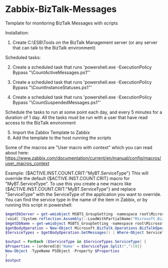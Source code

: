 # Zabbix-BizTalk-Messages
Template for monitoring BizTalk Messages with scripts

Installation:
1. Create C:\ESB\Tools on the BizTalk Management server (or any server that can talk to the BizTalk environment)

Scheduled tasks:

2. Create a scheduled task that runs 'powershell.exe -ExecutionPolicy Bypass "<path>\CountActiveMessages.ps1"' 
  
3. Create a scheduled task that runs 'powershell.exe -ExecutionPolicy Bypass "<path>\CountInstanceStatuses.ps1"'
  
4. Create a scheduled task that runs 'powershell.exe -ExecutionPolicy Bypass "<path>\CountSuspendedMessages.ps1"'
  
Schedule the tasks to run at some point each day, and every 5 minutes for a duration of 1 day.
All the tasks must be run with a user that have read access to the BizTalk environment

5. Import the Zabbix Template to Zabbix
6. Add the template to the host running the scripts
  
  
Some of the macros are "User macro with context" which you can read about here:
https://www.zabbix.com/documentation/current/en/manual/config/macros/user_macros_context

Example: {$ACTIVE.INST.COUNT.CRIT:"MyBT.ServiceType"} This will override the default {$ACTIVE.INST.COUNT.CRIT} macro for "MyBT.ServiceType". 
To use this you create a new macro like {$ACTIVE.INST.COUNT.CRIT:"MyBT.ServiceType"} and replace "ServiceType" with the ServiceType of the application you want to override.
You can find the service type in the name of the item in Zabbix, or by running this script in powershell:
```powershell
$mgmtDbServer = get-wmiobject MSBTS_GroupSetting -namespace root\MicrosoftBizTalkServer | select-object -expand MgmtDbServerName
[void] [System.reflection.Assembly]::LoadWithPartialName("Microsoft.BizTalk.Operations")
$mgmtDbName = get-wmiobject MSBTS_GroupSetting -namespace root\MicrosoftBizTalkServer | select-object -expand MgmtDbName
$getBodyOperation = New-Object Microsoft.BizTalk.Operations.BizTalkOperations($mgmtDbServer, $mgmtDbName)
$ServiceTypes = $getBodyOperation.GetMessages() | Where-Object ServiceType -gt "" | Select-Object ServiceType

$output = ForEach ($ServiceType in $ServiceTypes.ServiceType) {
$Properties = [ordered]@{'Name' = $ServiceType.Split(",")[0]}
New-Object -TypeName PSObject -Property $Properties
}
$output
  ```
  
